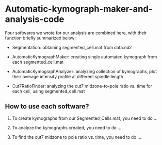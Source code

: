 # Automatic-kymograph-maker-and-analysis-code


Four softwares we wrote for our analysis are combined here, with their function briefly summarized below: 

- Segmentation:  obtaining segmented_cell.mat from data.nd2  

- AutomaticKymographMaker:  creating single automated kymograph from each segmented_cell.mat  

- AutomaticKymographAnalyzer:   analyzing collection of kymographs, plot their average intensity profile at different spindle length

- Cut7RatioFinder:   analyzing the cut7 midzone-to-pole ratio vs. time for each cell, using segmented_cell.mat  



## How to use each software? 

1. To create kymographs from our Segmented_Cells.mat, you need to do ...

2. To analyze the kymographs created, you need to do ...

3. To find the cut7 midzone to pole ratio vs. time, you need to do ....
